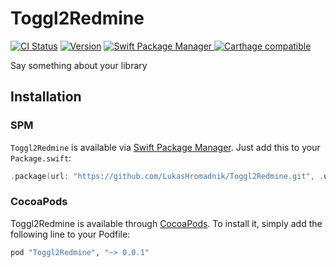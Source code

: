 # Toggl2Redmine
[![CI Status](http://img.shields.io/travis/LukasHromadnik/Toggl2Redmine.svg?style=flat)](https://travis-ci.org/LukasHromadnik/Toggl2Redmine)
[![Version](https://img.shields.io/cocoapods/v/Toggl2Redmine.svg?style=flat)](http://cocoapods.org/pods/ParallaxOverlay)
<a href="https://swift.org/package-manager">
        <img src="https://img.shields.io/badge/spm-compatible-brightgreen.svg?style=flat" alt="Swift Package Manager" />
</a>
[![Carthage compatible](https://img.shields.io/badge/Carthage-compatible-4BC51D.svg?style=flat)](https://github.com/Carthage/Carthage)

Say something about your library

## Installation

### SPM

`Toggl2Redmine` is available via [Swift Package Manager](https://swift.org/package-manager).
Just add this to your `Package.swift`:
```swift
.package(url: "https://github.com/LukasHromadnik/Toggl2Redmine.git", .upToNextMajor(from: "0.0.1")),
```

### CocoaPods

Toggl2Redmine is available through [CocoaPods](http://cocoapods.org). To install
it, simply add the following line to your Podfile:

```ruby
pod "Toggl2Redmine", "~> 0.0.1"
```